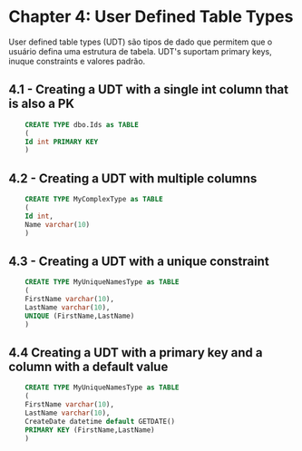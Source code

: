 # Chapter 4: User Defined Table Types

User defined table types (UDT) são tipos de dado que permitem que o usuário defina uma estrutura de tabela.
UDT's suportam primary keys, inuque constraints e valores padrão.

## 4.1 - Creating a UDT with a single int column that is also a PK
```sql
    CREATE TYPE dbo.Ids as TABLE
    (
    Id int PRIMARY KEY
    )
```

## 4.2 - Creating a UDT with multiple columns
```sql
    CREATE TYPE MyComplexType as TABLE
    (
    Id int,
    Name varchar(10)
    )
```

## 4.3 - Creating a UDT with a unique constraint
```sql
    CREATE TYPE MyUniqueNamesType as TABLE
    (
    FirstName varchar(10),
    LastName varchar(10),
    UNIQUE (FirstName,LastName)
    )
```

## 4.4 Creating a UDT with a primary key and a column with a default value
```sql
    CREATE TYPE MyUniqueNamesType as TABLE
    (
    FirstName varchar(10),
    LastName varchar(10),
    CreateDate datetime default GETDATE()
    PRIMARY KEY (FirstName,LastName)
    )
```

